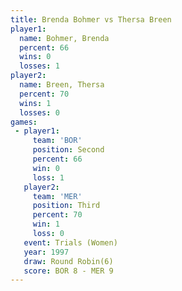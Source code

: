 ```yaml
---
title: Brenda Bohmer vs Thersa Breen
player1:              
  name: Bohmer, Brenda
  percent: 66         
  wins: 0             
  losses: 1           
player2:              
  name: Breen, Thersa 
  percent: 70         
  wins: 1             
  losses: 0           
games:
 - player1:          
     team: 'BOR'     
     position: Second
     percent: 66     
     win: 0          
     loss: 1         
   player2:         
     team: 'MER'    
     position: Third
     percent: 70    
     win: 1         
     loss: 0        
   event: Trials (Women)
   year: 1997           
   draw: Round Robin(6) 
   score: BOR 8 - MER 9 
---
```

